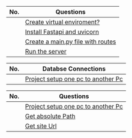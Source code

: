 |  No.  | Questions                                                                                                                |
| :---: | ------------------------------------------------------------------------------------------------------------------------ |
|       | [Create virtual enviroment?](./1.0_create_virtual_env.md#create-virtual-enviroment)                                      |
|       | [Install Fastapi and uvicorn](./1.1_install_fastapi_uvicorn.md#install-fastapi-and-uvicorn)                              |
|       | [Create a main.py file with routes](./1.2_create_main.py_file_and_create_the_routes.md#create-a-mainpy-file-with-routes) |
|       | [Run the server](./1.3_server_run.md#run-the-server)                                                                     |

|  No.  | Databse Connections                                                                                                |
| :---: | ------------------------------------------------------------------------------------------------------------------ |
|       | [Project setup one pc to another Pc](../project_setup_one_to_another_system.md#project-setup-one-pc-to-another-pc) |

|  No.  | Questions                                                                                                          |
| :---: | ------------------------------------------------------------------------------------------------------------------ |
|       | [Project setup one pc to another Pc](../project_setup_one_to_another_system.md#project-setup-one-pc-to-another-pc) |
|       | [Get absolute Path](./get_abslute_site_url_path.md#get-absolute-path)                                              |
|       | [Get site Url](./get_abslute_site_url_path.md#get-site-path)                                                       |